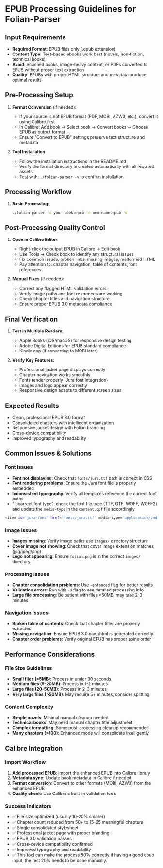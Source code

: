 # EPUB Processing Guidelines for Folian-Parser

## Input Requirements
- **Required Format**: EPUB files only (.epub extension)
- **Content Type**: Text-based ebooks work best (novels, non-fiction, technical books)
- **Avoid**: Scanned books, image-heavy content, or PDFs converted to EPUB without proper text extraction
- **Quality**: EPUBs with proper HTML structure and metadata produce optimal results

## Pre-Processing Setup
1. **Format Conversion** (if needed):
   - If your source is not EPUB format (PDF, MOBI, AZW3, etc.), convert it using Calibre first
   - In Calibre: Add book → Select book → Convert books → Choose EPUB as output format
   - Ensure "Convert to EPUB" settings preserve text structure and metadata

2. **Tool Installation**:
   - Follow the installation instructions in the README.md
   - Verify the format directory is created automatically with all required assets
   - Test with: `./folian-parser -v` to confirm installation

## Processing Workflow
1. **Basic Processing**:
   ```bash
   ./folian-parser -i your-book.epub -o new-name.epub -d
   ```

## Post-Processing Quality Control
1. **Open in Calibre Editor**:
   - Right-click the output EPUB in Calibre → Edit book
   - Use Tools → Check book to identify any structural issues
   - Fix common issues: broken links, missing images, malformed HTML
   - Pay attention to: chapter navigation, table of contents, font references

2. **Manual Fixes** (if needed):
   - Correct any flagged HTML validation errors
   - Verify image paths and font references are working
   - Check chapter titles and navigation structure
   - Ensure proper EPUB 3.0 metadata compliance

## Final Verification
1. **Test in Multiple Readers**:
   - Apple Books (iOS/macOS) for responsive design testing
   - Adobe Digital Editions for EPUB standard compliance
   - Kindle app (if converting to MOBI later)

2. **Verify Key Features**:
   - Professional jacket page displays correctly
   - Chapter navigation works smoothly
   - Fonts render properly (Jura font integration)
   - Images and logo appear correctly
   - Responsive design adapts to different screen sizes

## Expected Results
- Clean, professional EPUB 3.0 format
- Consolidated chapters with intelligent organization
- Responsive jacket design with Folian branding
- Cross-device compatibility
- Improved typography and readability

## Common Issues & Solutions

### Font Issues
- **Font not displaying**: Check that `fonts/jura.ttf` path is correct in CSS
- **Font rendering problems**: Ensure the Jura font file is properly embedded
- **Inconsistent typography**: Verify all templates reference the correct font paths
- "Incorrect font type": check the font file type (TTF, OTF, WOFF, WOFF2) and update the `media-type` in the `content.opf` file accordingly

```bash
<item id="jura-font" href="fonts/jura.ttf" media-type="application/vnd.ms-opentype"/>
```

### Image Issues
- **Images missing**: Verify image paths use `images/` directory structure
- **Cover image not showing**: Check that cover image extension matches (jpg/jpeg/png)
- **Logo not appearing**: Ensure `folian.png` is in the correct `images/` directory

### Processing Issues
- **Chapter consolidation problems**: Use `-enhanced` flag for better results
- **Validation errors**: Run with `-d` flag to see detailed processing info
- **Large file processing**: Be patient with files >50MB, may take 2-3 minutes

### Navigation Issues
- **Broken table of contents**: Check that chapter titles are properly extracted
- **Missing navigation**: Ensure EPUB 3.0 nav.xhtml is generated correctly
- **Chapter order problems**: Verify original EPUB has proper spine order

## Performance Considerations

### File Size Guidelines
- **Small files (<5MB)**: Process in under 30 seconds
- **Medium files (5-20MB)**: Process in 1-2 minutes
- **Large files (20-50MB)**: Process in 2-3 minutes
- **Very large files (>50MB)**: May require 5+ minutes, consider splitting

### Content Complexity
- **Simple novels**: Minimal manual cleanup needed
- **Technical books**: May need manual chapter title adjustment
- **Complex formatting**: Some post-processing cleanup recommended
- **Many chapters (>100)**: Enhanced mode will consolidate intelligently

## Calibre Integration

### Import Workflow
1. **Add processed EPUB**: Import the enhanced EPUB into Calibre library
2. **Metadata sync**: Update book metadata in Calibre if needed
3. **Format conversion**: Convert to other formats (MOBI, AZW3) from the enhanced EPUB
4. **Quality check**: Use Calibre's built-in validation tools

### Success Indicators
- ✅ File size optimized (usually 10-20% smaller)
- ✅ Chapter count reduced from 50+ to 15-25 meaningful chapters
- ✅ Single consolidated stylesheet
- ✅ Professional jacket page with proper branding
- ✅ EPUB 3.0 validation passes
- ✅ Cross-device compatibility confirmed
- ✅ Improved typography and readability
- ✅ This tool can make the process 80% correctly if having a good epub input, the rest 20% needs to be done manually.